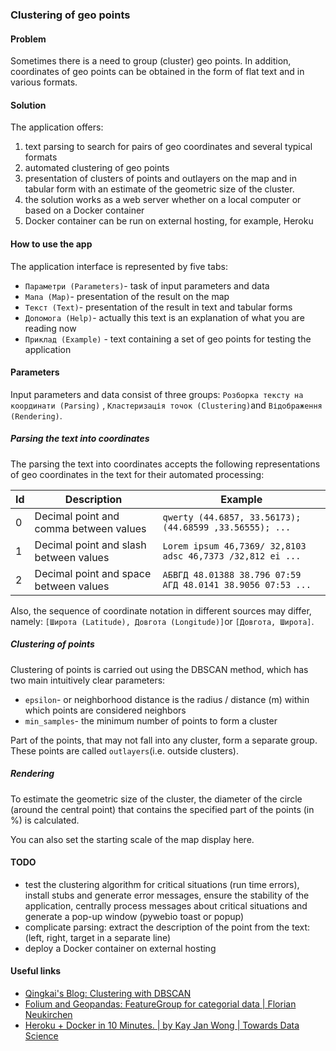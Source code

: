 ### Clustering of geo points

#### Problem

Sometimes there is a need to group (cluster) geo points. In addition, coordinates of geo points can be obtained in the form of flat text and in various formats.

#### Solution

The application offers:

1. text parsing to search for pairs of geo coordinates and several typical formats
2. automated clustering of geo points
3. presentation of clusters of points and outlayers on the map and in tabular form with an estimate of the geometric size of the cluster.
4. the solution works as a web server whether on a local computer or based on a Docker container
5. Docker container can be run on external hosting, for example, Heroku

#### How to use the app

The application interface is represented by five tabs:

- `Параметри (Parameters)`- task of input parameters and data
- `Мапа (Map)`- presentation of the result on the map
- `Текст (Text)`- presentation of the result in text and tabular forms
- `Допомога (Help)`- actually this text is an explanation of what you are reading now
- `Приклад (Example)` - text containing a set of geo points for testing the application

#### Parameters

Input parameters and data consist of three groups: `Розборка тексту на координати (Parsing)` , `Кластеризація точок (Clustering)`and `Відображення (Rendering)`.

##### Parsing the text into coordinates

The parsing the text into coordinates accepts the following representations of geo coordinates in the text for their automated processing:

| Id   | Description                            | Example                                                     |
| ---- | -------------------------------------- | ----------------------------------------------------------- |
| 0    | Decimal point and comma between values | `qwerty (44.6857, 33.56173); (44.68599 ,33.56555); ...`     |
| 1    | Decimal point and slash between values | `Lorem ipsum 46,7369/ 32,8103 adsc 46,7373 /32,812 ei ...`  |
| 2    | Decimal point and space between values | `АБВГД 48.01388 38.796 07:59 АГД 48.0141 38.9056 07:53 ...` |

Also, the sequence of coordinate notation in different sources may differ, namely: `[Широта (Latitude), Довгота (Longitude)]`or `[Довгота, Широта]`.

##### Clustering of points

Clustering of points is carried out using the DBSCAN method, which has two main intuitively clear parameters:

- `epsilon`- or neighborhood distance is the radius / distance (m) within which points are considered neighbors
- `min_samples`- the minimum number of points to form a cluster

Part of the points, that may not fall into any cluster, form a separate group. These points are called `outlayers`(i.e. outside clusters).

##### Rendering

To estimate the geometric size of the cluster, the diameter of the circle (around the central point) that contains the specified part of the points (in %) is calculated.

You can also set the starting scale of the map display here.

#### TODO

- test the clustering algorithm for critical situations (run time errors), install stubs and generate error messages, ensure the stability of the application, centrally process messages about critical situations and generate a pop-up window (pywebio toast or popup)
- complicate parsing: extract the description of the point from the text: (left, right, target in a separate line)
- deploy a Docker container on external hosting

#### Useful links

- [Qingkai's Blog: Clustering with DBSCAN](http://qingkaikong.blogspot.com/2016/08/clustering-with-dbscan.html)
- [Folium and Geopandas: FeatureGroup for categorial data | Florian Neukirchen](https://www.riannek.de/2022/folium-featuregroup-categorial-data/)
- [Heroku + Docker in 10 Minutes. | by Kay Jan Wong | Towards Data Science](https://towardsdatascience.com/heroku-docker-in-10-minutes-f4329c4fd72f)
